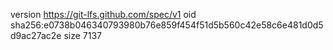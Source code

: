 version https://git-lfs.github.com/spec/v1
oid sha256:e0738b046340793980b76e859f454f51d5b560c42e58c6e481d0d5d9ac27ac2e
size 7137
